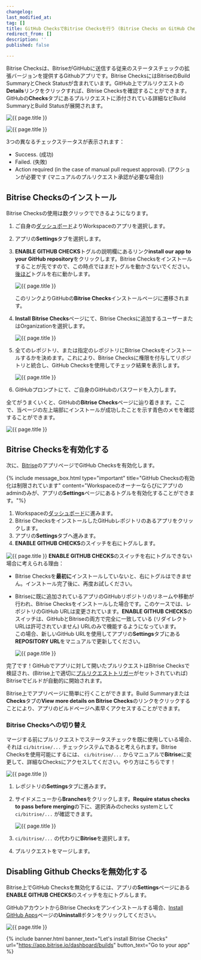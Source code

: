 ```yaml
---
changelog:
last_modified_at:
tag: []
title: GitHub ChecksでBitrise Checksを行う (Bitrise Checks on GitHub Checks)
redirect_from: []
description: ''
published: false

---
```

Bitrise Checksは、BitriseがGitHubに送信する従来のステータスチェックの拡張バージョンを提供するGithubアプリです。Bitrise ChecksにはBitriseのBuild SummaryとCheck Statusが含まれています。GitHub上でプルリクエストの**Details**リンクをクリックすれば、Bitrise Checksを確認することができます。GitHubの**Checks**タブにあるプルリクエストに添付されている詳細なビBuild SummaryとBuild Statusが展開されます。

![{{ page.title }}](/img/all-checks-have-passed.png)

![{{ page.title }}](/img/bitrise-summary-gh-checks.jpg)

3つの異なるチェックステータスが表示されます：

* Success. (成功)
* Failed. (失敗)
* Action required (in the case of manual pull request approval). (アクションが必要です (マニュアルのプルリクエスト承認が必要な場合))

## Bitrise Checksのインストール

Bitrise Checksの使用は数クリックでできるようになります。

1. ご自身の[ダッシュボード](https://app.bitrise.io/dashboard/builds)よりWorkspaceのアプリを選択します。
2. アプリの**Settings**タブを選択します。
3. **ENABLE GITHUB CHECKS**トグルの説明欄にあるリンク**install our app to your GitHub repository**をクリックします。Bitrise Checksをインストールすることが先ですので、この時点ではまだトグルを動かさないでください。[後ほど](/builds/bitrise-checks-on-github-checks/#enabling-github-checks)トグルを右に動かします。

   ![{{ page.title }}](/img/disabled-toggle-githubchekcs.jpg)

   このリンクよりGitHubの**Bitrise Checks**インストールページに遷移されます。
4. **Install Bitrise Checks**ページにて、Bitrise Checksに追加するユーザーまたはOrganizationを選択します。

   ![{{ page.title }}](/img/install-bitrise-checks.jpg)
5. 全てのレポジトリ、または指定のレポジトリにBitrise Checksをインストールするかを決めます。これにより、Bitrise Checksに権限を付与してリポジトリと統合し、GitHub Checksを使用してチェック結果を表示します。

   ![{{ page.title }}](/img/install-bitrise-checks.jpg.png)
6. GitHubプロンプトにて、ご自身のGitHubのパスワードを入力します。

全てがうまくいくと、GitHubの**Bitrise Checks**ページに辿り着きます。ここで、当ページの左上端部にインストールが成功したことを示す青色のメモを確認することができます。

![{{ page.title }}](/img/installed-bitrise-checks.jpg)

## Bitrise Checksを有効化する

次に、[Bitrise](https://app.bitrise.io/dashboard/builds)のアプリページでGitHub Checksを有効化します。

{% include message_box.html type="important" title="GitHub Checksの有効化は制限されています" content="Workspaceのオーナーならびにアプリのadminのみが、アプリの**Settings**ページにあるトグルを有効化することができます。"%}

1. Workspaceの[ダッシュボード](https://app.bitrise.io/dashboard/builds)に進みます。
2. Bitrise ChecksをインストールしたGitHubレポジトリのあるアプリをクリックします。
3. アプリの**Settings**タブへ進みます。
4. **ENABLE GITHUB CHECKS**のスイッチを右にトグルします。

![{{ page.title }}](/img/enabled-toggle-githubchecks.jpg) **ENABLE GITHUB CHECKS**のスイッチを右にトグルできない場合に考えられる理由：

* Bitrise Checksを**最初に**インストールしていないと、右にトグルはできません。インストール完了後に、再度お試しください。
* Bitriseに既に追加されているアプリのGitHubリポジトリのリネームや移動が行われ、Bitrise Checksをインストールした場合です。このケースでは、レポジトリのGitHub URLは変更されています。**ENABLE GITHUB CHECKS**のスイッチは、GitHubとBitriseの両方で完全に一致している (リダイレクトURLは許可されていません) URLのみで機能するようになっています。  
  この場合、新しいGitHub URLを使用してアプリの**Settings**タブにある**REPOSITORY URL**をマニュアルで更新してください。

  ![{{ page.title }}](/img/repository-url-change.jpg)

完了です！GitHubでアプリに対して開いたプルリクエストはBitrise Checksで検証され、(Bitrise上で適切に[プルリクエストトリガー](/jp/builds/triggering-builds/trigger-pull-request/)がセットされていれば) Bitriseでビルドが自動的に開始されます。

Bitrise上でアプリページに簡単に行くことができます。Build Summaryまたは**Checks**タブの**View more details on Bitrise Checks**のリンクをクリックすることにより、アプリのビルドページへ素早くアクセスすることができます。

### Bitrise Checksへの切り替え

マージする前にプルリクエストでステータスチェックを既に使用している場合、それは `ci/bitrise/...` チェックシステムであると考えられます。Bitrise Checksを使用可能にするには、 `ci/bitrise/...` からマニュアルで**Bitrise**に変更して、詳細なChecksにアクセスしてください。やり方はこちらです！

![{{ page.title }}](/img/checks-pending.png)

1. レポジトリの**Settings**タブに進みます。
2. サイドメニューから**Branches**をクリックします。**Require status checks to pass before merging**の下に、選択済みのchecks systemとして `ci/bitrise/...` が確認できます。

   ![{{ page.title }}](/img/require-status-checks.png)
3.  `ci/bitrise/...` の代わりに**Bitrise**を選択します。
4. プルリクエストをマージします。

## Disabling Github Checksを無効化する

Bitrise上でGitHub Checksを無効化するには、アプリの**Settings**ページにある**ENABLE GITHUB CHECKS**のスイッチを左にトグルします。

GitHubアカウントからBitrise Checksをアンインストールする場合、[Install GitHub Apps]()ページの**Uninstall**ボタンをクリックしてください。

![{{ page.title }}](/img/disable-ghckecks.jpg)

{% include banner.html banner_text="Let's install Bitrise Checks" url="https://app.bitrise.io/dashboard/builds" button_text="Go to your app" %}